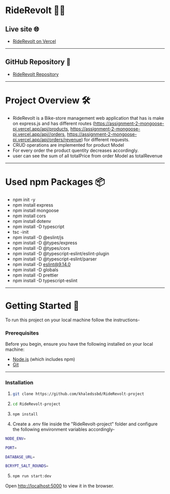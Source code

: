 # RideRevolt 🚴‍♂️

## Live site 🌐

- [RideRevolt on Vercel](https://assignment-2-mongoose-pi.vercel.app)

---

## GitHub Repository 📂

- [RideRevolt Repository](https://github.com/khaledssbd/RideRevolt-project)

---

# Project Overview 🛠️

- RideRevolt is a Bike-store management web application that has is make on express.js and has different routes (https://assignment-2-mongoose-pi.vercel.app/api/products, https://assignment-2-mongoose-pi.vercel.app/api//orders, https://assignment-2-mongoose-pi.vercel.app/api/orders/revenue) for different requests.
- CRUD operations are implemented for product Model
- For every order the product quentity decreases accordingly.
- user can see the sum of all totalPrice from order Model as totalRevenue

---

# Used npm Packages 📦

- npm init -y
- npm install express
- npm install mongoose
- npm install cors
- npm install dotenv
- npm install -D typescript
- tsc -init
- npm install -D @eslint/js
- npm install -D @types/express
- npm install -D @types/cors
- npm install -D @typescript-eslint/eslint-plugin
- npm install -D @typescript-eslint/parser
- npm install -D eslint@9.14.0
- npm install -D globals
- npm install -D prettier
- npm install -D typescript-eslint

---

# Getting Started 🚀

To run this project on your local machine follow the instructions-

### Prerequisites

Before you begin, ensure you have the following installed on your local machine:

- [Node.js](https://nodejs.org/en/download/) (which includes npm)
- [Git](https://git-scm.com/)

---

### Installation

1. ```bash
   git clone https://github.com/khaledssbd/RideRevolt-project
   ```

2. ```bash
   cd RideRevolt-project
   ```

3. ```bash
   npm install
   ```

4. Create a .env file inside the "RideRevolt-project" folder and configure the following environment variables accordingly-

```bash
NODE_ENV=

PORT=

DATABASE_URL=

BCRYPT_SALT_ROUNDS=
   ```


5. ```bash
   npm run start:dev
   ```

Open [http://localhost:5000](http://localhost:5000) to view it in the browser.

